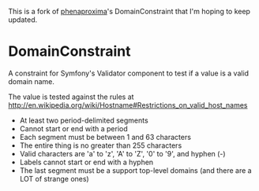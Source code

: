 This is a fork of [phenaproxima](https://github.com/phenaproxima/DomainConstraint)'s DomainConstraint that I'm hoping to keep updated.
# DomainConstraint
A constraint for Symfony's Validator component to test if a value is a valid domain name.

The value is tested against the rules at http://en.wikipedia.org/wiki/Hostname#Restrictions_on_valid_host_names

* At least two period-delimited segments
* Cannot start or end with a period
* Each segment must be between 1 and 63 characters
* The entire thing is no greater than 255 characters
* Valid characters are 'a' to 'z', 'A' to 'Z', '0' to '9', and hyphen (-)
* Labels cannot start or end with a hyphen
* The last segment must be a support top-level domains (and there are a LOT of strange ones)
